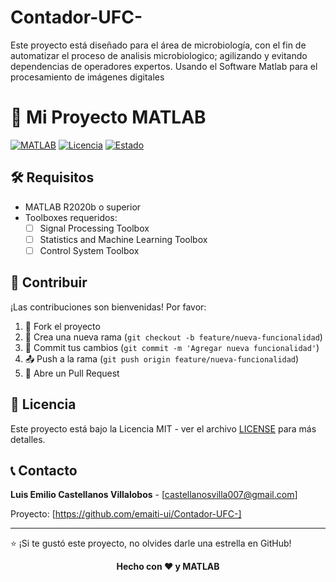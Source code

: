 # Contador-UFC-
Este proyecto está diseñado para el área de microbiología, con el fin de automatizar el proceso de analisis microbiologico; agilizando y evitando dependencias de operadores expertos. Usando el Software Matlab para el procesamiento de imágenes digitales

# 🚀 Mi Proyecto MATLAB

[![MATLAB](https://img.shields.io/badge/MATLAB-R2020b+-orange.svg)](https://www.mathworks.com/products/matlab.html)
[![Licencia](https://img.shields.io/badge/Licencia-MIT-blue.svg)](LICENSE)
[![Estado](https://img.shields.io/badge/Estado-En%20Desarrollo-yellow.svg)]()


## 🛠️ Requisitos

- MATLAB R2020b o superior
- Toolboxes requeridos:
  - [ ] Signal Processing Toolbox
  - [ ] Statistics and Machine Learning Toolbox
  - [ ] Control System Toolbox

## 🤝 Contribuir

¡Las contribuciones son bienvenidas! Por favor:

1. 🍴 Fork el proyecto
2. 🌟 Crea una nueva rama (`git checkout -b feature/nueva-funcionalidad`)
3. 💾 Commit tus cambios (`git commit -m 'Agregar nueva funcionalidad'`)
4. 📤 Push a la rama (`git push origin feature/nueva-funcionalidad`)
5. 🔄 Abre un Pull Request

## 📝 Licencia

Este proyecto está bajo la Licencia MIT - ver el archivo [LICENSE](LICENSE) para más detalles.

## 📞 Contacto

**Luis Emilio Castellanos Villalobos** - [castellanosvilla007@gmail.com]

Proyecto: [https://github.com/emaiti-ui/Contador-UFC-]

---

⭐ ¡Si te gustó este proyecto, no olvides darle una estrella en GitHub!


<div align="center">
  <strong>Hecho con ❤️ y MATLAB</strong>
</div>
